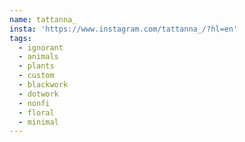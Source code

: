 ```yaml
---
name: tattanna_
insta: 'https://www.instagram.com/tattanna_/?hl=en'
tags:
  - ignorant
  - animals
  - plants
  - custom
  - blackwork
  - dotwork
  - nonfi
  - floral
  - minimal
---
```

